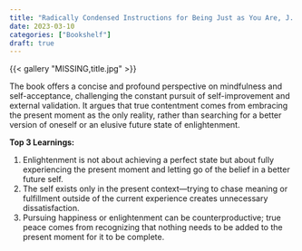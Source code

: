 ```yaml
---
title: "Radically Condensed Instructions for Being Just as You Are, J. Matthews, 2011"
date: 2023-03-10
categories: ["Bookshelf"]
draft: true
---
```


{{< gallery "MISSING,title.jpg" >}}

The book offers a concise and profound perspective on mindfulness and self-acceptance, challenging the constant pursuit of self-improvement and external validation. It argues that true contentment comes from embracing the present moment as the only reality, rather than searching for a better version of oneself or an elusive future state of enlightenment.

**Top 3 Learnings:**

1. Enlightenment is not about achieving a perfect state but about fully experiencing the present moment and letting go of the belief in a better future self.
2. The self exists only in the present context—trying to chase meaning or fulfillment outside of the current experience creates unnecessary dissatisfaction.
3. Pursuing happiness or enlightenment can be counterproductive; true peace comes from recognizing that nothing needs to be added to the present moment for it to be complete.

